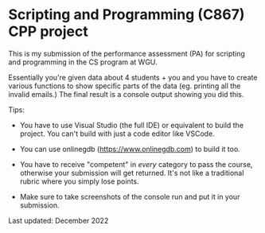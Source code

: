 # Scripting and Programming (C867) CPP project


This is my submission of the performance assessment (PA) for scripting and programming in the CS program at WGU.


Essentially you're given data about 4 students + you and you have to create various functions to show specific parts of the data (eg. printing all the invalid emails.)  The final result is a console output showing you did this.


Tips:

* You have to use Visual Studio (the full IDE) or equivalent to build the project. You can't build with just a code editor like VSCode. 

* You can use onlinegdb (https://www.onlinegdb.com) to build it too.

* You have to receive "competent" in *every* category to pass the course, otherwise your submission will get returned. It's not like a traditional rubric where you simply lose points.

* Make sure to take screenshots of the console run and put it in your submission.


Last updated: December 2022
